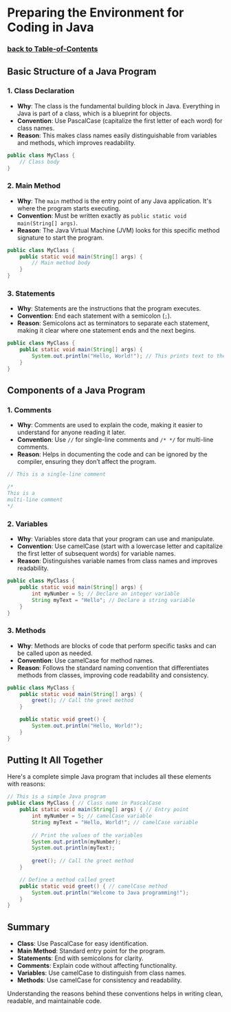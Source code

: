 # Preparing the Environment for Coding in Java
### [**back to Table-of-Contents**](/Java-Webapps-Simulation/Table-of-Contents.md)

## Basic Structure of a Java Program

### 1. Class Declaration
- **Why**: The class is the fundamental building block in Java. Everything in Java is part of a class, which is a blueprint for objects.
- **Convention**: Use PascalCase (capitalize the first letter of each word) for class names.
- **Reason**: This makes class names easily distinguishable from variables and methods, which improves readability.

```java
public class MyClass {
    // Class body
}
```

### 2. Main Method
- **Why**: The `main` method is the entry point of any Java application. It's where the program starts executing.
- **Convention**: Must be written exactly as `public static void main(String[] args)`.
- **Reason**: The Java Virtual Machine (JVM) looks for this specific method signature to start the program.

```java
public class MyClass {
    public static void main(String[] args) {
        // Main method body
    }
}
```

### 3. Statements
- **Why**: Statements are the instructions that the program executes.
- **Convention**: End each statement with a semicolon (`;`).
- **Reason**: Semicolons act as terminators to separate each statement, making it clear where one statement ends and the next begins.

```java
public class MyClass {
    public static void main(String[] args) {
        System.out.println("Hello, World!"); // This prints text to the console
    }
}
```

## Components of a Java Program

### 1. Comments
- **Why**: Comments are used to explain the code, making it easier to understand for anyone reading it later.
- **Convention**: Use `//` for single-line comments and `/* */` for multi-line comments.
- **Reason**: Helps in documenting the code and can be ignored by the compiler, ensuring they don’t affect the program.

```java
// This is a single-line comment

/*
This is a
multi-line comment
*/
```

### 2. Variables
- **Why**: Variables store data that your program can use and manipulate.
- **Convention**: Use camelCase (start with a lowercase letter and capitalize the first letter of subsequent words) for variable names.
- **Reason**: Distinguishes variable names from class names and improves readability.

```java
public class MyClass {
    public static void main(String[] args) {
        int myNumber = 5; // Declare an integer variable
        String myText = "Hello"; // Declare a string variable
    }
}
```

### 3. Methods
- **Why**: Methods are blocks of code that perform specific tasks and can be called upon as needed.
- **Convention**: Use camelCase for method names.
- **Reason**: Follows the standard naming convention that differentiates methods from classes, improving code readability and consistency.

```java
public class MyClass {
    public static void main(String[] args) {
        greet(); // Call the greet method
    }

    public static void greet() {
        System.out.println("Hello, World!");
    }
}
```

## Putting It All Together

Here's a complete simple Java program that includes all these elements with reasons:

```java
// This is a simple Java program
public class MyClass { // Class name in PascalCase
    public static void main(String[] args) { // Entry point
        int myNumber = 5; // camelCase variable
        String myText = "Hello, World!"; // camelCase variable
        
        // Print the values of the variables
        System.out.println(myNumber);
        System.out.println(myText);
        
        greet(); // Call the greet method
    }

    // Define a method called greet
    public static void greet() { // camelCase method
        System.out.println("Welcome to Java programming!");
    }
}
```

## Summary
- **Class**: Use PascalCase for easy identification.
- **Main Method**: Standard entry point for the program.
- **Statements**: End with semicolons for clarity.
- **Comments**: Explain code without affecting functionality.
- **Variables**: Use camelCase to distinguish from class names.
- **Methods**: Use camelCase for consistency and readability.

Understanding the reasons behind these conventions helps in writing clean, readable, and maintainable code.